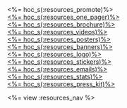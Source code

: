 <div class="resources-navigation">
	<div class="nav-header"><%= hoc_s(:resources_promote)%></div>
	<div class="nav-item"><a class="nav-link" href="<%= resolve_url('/promote#onepager') %>"><%= hoc_s(:resources_one_pager)%></a></div>
	<div class="nav-item"><a class="nav-link" href="<%= resolve_url('/promote#brochure') %>"><%= hoc_s(:resources_brochure)%></a></div>
	<div class="nav-item"><a class="nav-link" href="<%= resolve_url('/promote#videos') %>"><%= hoc_s(:resources_videos)%></a></div>
	<div class="nav-item"><a class="nav-link" href="<%= resolve_url('/promote#posters') %>"><%= hoc_s(:resources_posters)%></a></div>
	<div class="nav-item"><a class="nav-link" href="<%= resolve_url('/promote#banners') %>"><%= hoc_s(:resources_banners)%></a></div>
	<div class="nav-item"><a class="nav-link" href="<%= resolve_url('/promote#logo') %>"><%= hoc_s(:resources_logo)%></a></div>
	<div class="nav-item"><a class="nav-link" href="<%= resolve_url('/promote#stickers') %>"><%= hoc_s(:resources_stickers)%></a></div>
	<div class="nav-item"><a class="nav-link" href="<%= resolve_url('/promote#sample-emails') %>"><%= hoc_s(:resources_emails)%></a></div>
	<div class="nav-item"><a class="nav-link" href="<%= resolve_url('/promote/stats') %>"><%= hoc_s(:resources_stats)%></a></div>
	<div class="nav-item"><a class="nav-link" href="<%= resolve_url('/promote/press-kit') %>"><%= hoc_s(:resources_press_kit)%></a></div>
</div>

<%= view :resources_nav %>

<!-- 
# Include this when blurb about HoC logo is ready
- <a href="<%= resolve_url('/resources#logo') %>"><%= hoc_s(:resources_logo)%></a> 
-->
